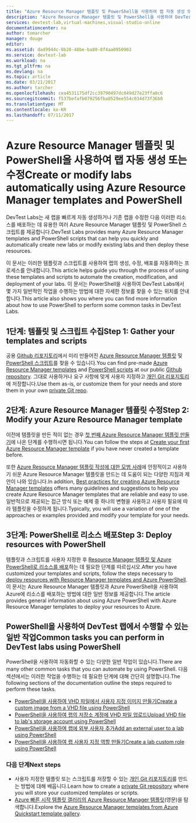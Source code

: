 ```yaml
---
title: "Azure Resource Manager 템플릿 및 PowerShell을 사용하여 랩 자동 생성 또는 수정 | Microsoft Docs"
description: "Azure Resource Manager 템플릿 및 PowerShell을 사용하여 DevTest 랩에서 랩을 자동으로 생성 또는 수정하는 방법에 대해 배웁니다"
services: devtest-lab,virtual-machines,visual-studio-online
documentationcenter: na
author: tomarcher
manager: douge
editor: 
ms.assetid: dad9944c-0b20-48be-ba80-8f4aa0950903
ms.service: devtest-lab
ms.workload: na
ms.tgt_pltfrm: na
ms.devlang: na
ms.topic: article
ms.date: 03/21/2017
ms.author: tarcher
ms.openlocfilehash: cea4531175df2cc39790497dc049d27e23ffa0c6
ms.sourcegitcommit: f537befafb079256fba0529ee554c034d73f36b0
ms.translationtype: MT
ms.contentlocale: ko-KR
ms.lasthandoff: 07/11/2017
---
```

# <a name="create-or-modify-labs-automatically-using-azure-resource-manager-templates-and-powershell"></a><span data-ttu-id="2c69b-103">Azure Resource Manager 템플릿 및 PowerShell을 사용하여 랩 자동 생성 또는 수정</span><span class="sxs-lookup"><span data-stu-id="2c69b-103">Create or modify labs automatically using Azure Resource Manager templates and PowerShell</span></span>

<span data-ttu-id="2c69b-104">DevTest Labs는 새 랩을 빠르게 자동 생성하거나 기존 랩을 수정한 다음 이러한 리소스를 배포하는 데 유용한 여러 Azure Resource Manager 템플릿 및 PowerShell 스크립트를 제공합니다.</span><span class="sxs-lookup"><span data-stu-id="2c69b-104">DevTest Labs provides many Azure Resource Manager templates and PowerShell scripts that can help you quickly and automatically create new labs or modify existing labs and then deploy these resources.</span></span>

<span data-ttu-id="2c69b-105">이 문서는 이러한 템플릿과 스크립트를 사용하여 랩의 생성, 수정, 배포를 자동화하는 프로세스를 안내합니다.</span><span class="sxs-lookup"><span data-stu-id="2c69b-105">This article helps guide you through the process of using these templates and scripts to automate the creation, modification, and deployment of your labs.</span></span> <span data-ttu-id="2c69b-106">이 문서는 PowerShell을 사용하여 DevTest Labs에서 몇 가지 일반적인 작업을 수행하는 방법에 대한 자세한 정보를 찾을 수 있는 위치를 안내합니다.</span><span class="sxs-lookup"><span data-stu-id="2c69b-106">This article also shows you where you can find more information about how to use PowerShell to perform some common tasks in DevTest Labs.</span></span>

## <a name="step-1-gather-your-templates-and-scripts"></a><span data-ttu-id="2c69b-107">1단계: 템플릿 및 스크립트 수집</span><span class="sxs-lookup"><span data-stu-id="2c69b-107">Step 1: Gather your templates and scripts</span></span>
<span data-ttu-id="2c69b-108">공용 [Github 리포지토리](https://github.com/Azure/azure-devtestlab)에서 미리 만들어진 [Azure Resource Manager 템플릿](https://github.com/Azure/azure-devtestlab/tree/master/ARMTemplates) 및 [PowerShell 스크립트](https://github.com/Azure/azure-devtestlab/tree/master/Scripts)를 찾을 수 있습니다.</span><span class="sxs-lookup"><span data-stu-id="2c69b-108">You can find pre-made [Azure Resource Manager templates](https://github.com/Azure/azure-devtestlab/tree/master/ARMTemplates) and [PowerShell scripts](https://github.com/Azure/azure-devtestlab/tree/master/Scripts) at our public [Github repository](https://github.com/Azure/azure-devtestlab).</span></span> <span data-ttu-id="2c69b-109">그대로 사용하거나 요구 사항에 맞게 사용자 지정하고 [개인 Git 리포지토리](devtest-lab-add-artifact-repo.md)에 저장합니다.</span><span class="sxs-lookup"><span data-stu-id="2c69b-109">Use them as-is, or customize them for your needs and store them in your own [private Git repo](devtest-lab-add-artifact-repo.md).</span></span> 

## <a name="step-2-modify-your-azure-resource-manager-template"></a><span data-ttu-id="2c69b-110">2단계: Azure Resource Manager 템플릿 수정</span><span class="sxs-lookup"><span data-stu-id="2c69b-110">Step 2: Modify your Azure Resource Manager template</span></span>
<span data-ttu-id="2c69b-111">이전에 템플릿을 만든 적이 없는 경우 [첫 번째 Azure Resource Manager 템플릿 만들기](https://docs.microsoft.com/en-us/azure/azure-resource-manager/resource-manager-create-first-template)에 나온 단계를 수행하시면 됩니다.</span><span class="sxs-lookup"><span data-stu-id="2c69b-111">You can follow the steps at [Create your first Azure Resource Manager template](https://docs.microsoft.com/en-us/azure/azure-resource-manager/resource-manager-create-first-template) if you have never created a template before.</span></span>

<span data-ttu-id="2c69b-112">또한 [Azure Resource Manager 템플릿 작성에 대한 모범 사례](https://docs.microsoft.com/azure/azure-resource-manager/resource-manager-template-best-practices)에 안정적이고 사용하기 쉬운 Azure Resource Manager 템플릿을 만드는 데 도움이 되는 다양한 지침과 제안이 나와 있습니다.</span><span class="sxs-lookup"><span data-stu-id="2c69b-112">In addition, [Best practices for creating Azure Resource Manager templates](https://docs.microsoft.com/azure/azure-resource-manager/resource-manager-template-best-practices) offers many guidelines and suggestions to help you create Azure Resource Manager templates that are reliable and easy to use.</span></span> <span data-ttu-id="2c69b-113">일반적으로 제공되는 접근 방식 또는 예제 중 하나의 변형을 사용하고 사용자 필요에 따라 템플릿을 수정하게 됩니다.</span><span class="sxs-lookup"><span data-stu-id="2c69b-113">Typically, you will use a variation of one of the approaches or examples provided and modify your template for your needs.</span></span>

## <a name="step-3-deploy-resources-with-powershell"></a><span data-ttu-id="2c69b-114">3단계: PowerShell로 리소스 배포</span><span class="sxs-lookup"><span data-stu-id="2c69b-114">Step 3: Deploy resources with PowerShell</span></span>
<span data-ttu-id="2c69b-115">템플릿과 스크립트를 사용자 지정한 후 [Resource Manager 템플릿 및 Azure PowerShell로 리소스를 배포](https://docs.microsoft.com/azure/azure-resource-manager/resource-group-template-deploy)하는 데 필요한 단계를 따르십시오.</span><span class="sxs-lookup"><span data-stu-id="2c69b-115">After you have customized your templates and scripts, follow the steps necessary to [deploy resources with Resource Manager templates and Azure PowerShell](https://docs.microsoft.com/azure/azure-resource-manager/resource-group-template-deploy).</span></span> <span data-ttu-id="2c69b-116">이 문서는 Azure Resource Manager 템플릿과 Azure PowerShell을 사용하여 Azure에 리소스를 배포하는 방법에 대한 일반 정보를 제공합니다.</span><span class="sxs-lookup"><span data-stu-id="2c69b-116">The article provides general information about using Azure PowerShell with Azure Resource Manager templates to deploy your resources to Azure.</span></span>


## <a name="common-tasks-you-can-perform-in-devtest-labs-using-powershell"></a><span data-ttu-id="2c69b-117">PowerShell을 사용하여 DevTest 랩에서 수행할 수 있는 일반 작업</span><span class="sxs-lookup"><span data-stu-id="2c69b-117">Common tasks you can perform in DevTest labs using PowerShell</span></span>
<span data-ttu-id="2c69b-118">PowerShell을 사용하여 자동화할 수 있는 다양한 일반 작업이 있습니다.</span><span class="sxs-lookup"><span data-stu-id="2c69b-118">There are many other common tasks that you can automate by using PowerShell.</span></span> <span data-ttu-id="2c69b-119">다음 섹션에서는 이러한 작업을 수행하는 데 필요한 단계에 대해 간단히 설명합니다.</span><span class="sxs-lookup"><span data-stu-id="2c69b-119">The following sections of the documentation outline the steps required to perform these tasks.</span></span>

* [<span data-ttu-id="2c69b-120">PowerShell을 사용하여 VHD 파일에서 사용자 지정 이미지 만들기</span><span class="sxs-lookup"><span data-stu-id="2c69b-120">Create a custom image from a VHD file using PowerShell</span></span>](devtest-lab-create-custom-image-from-vhd-using-powershell.md)
* [<span data-ttu-id="2c69b-121">PowerShell을 사용하여 랩의 저장소 계정에 VHD 파일 업로드</span><span class="sxs-lookup"><span data-stu-id="2c69b-121">Upload VHD file to lab's storage account using PowerShell</span></span>](devtest-lab-upload-vhd-using-powershell.md)
* [<span data-ttu-id="2c69b-122">PowerShell을 사용하여 랩에 외부 사용자 추가</span><span class="sxs-lookup"><span data-stu-id="2c69b-122">Add an external user to a lab using PowerShell</span></span>](devtest-lab-add-devtest-user.md#add-an-external-user-to-a-lab-using-powershell)
* [<span data-ttu-id="2c69b-123">PowerShell을 사용하여 랩 사용자 지정 역할 만들기</span><span class="sxs-lookup"><span data-stu-id="2c69b-123">Create a lab custom role using PowerShell</span></span>](devtest-lab-grant-user-permissions-to-specific-lab-policies.md#creating-a-lab-custom-role-using-powershell)

### <a name="next-steps"></a><span data-ttu-id="2c69b-124">다음 단계</span><span class="sxs-lookup"><span data-stu-id="2c69b-124">Next steps</span></span>
* <span data-ttu-id="2c69b-125">사용자 지정한 템플릿 또는 스크립트를 저장할 수 있는 [개인 Git 리포지토리](devtest-lab-add-artifact-repo.md)를 만드는 방법에 대해 배웁니다.</span><span class="sxs-lookup"><span data-stu-id="2c69b-125">Learn how to create a [private Git repository](devtest-lab-add-artifact-repo.md) where you will store your customized templates or scripts.</span></span>
* <span data-ttu-id="2c69b-126">[Azure 빠른 시작 템플릿 갤러리의 Azure Resource Manager 템플릿](https://github.com/Azure/azure-quickstart-templates)(영문)을 탐색합니다.</span><span class="sxs-lookup"><span data-stu-id="2c69b-126">Explore the [Azure Resource Manager templates from Azure Quickstart template gallery](https://github.com/Azure/azure-quickstart-templates).</span></span>
